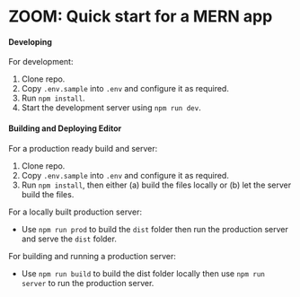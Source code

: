 # ZOOM: Quick start for a MERN app

#### Developing
For development:
1. Clone repo.
2. Copy `.env.sample` into `.env` and configure it as required.
3. Run `npm install`.
4. Start the development server using `npm run dev`.

#### Building and Deploying Editor
For a production ready build and server:
1. Clone repo.
2. Copy `.env.sample` into `.env` and configure it as required.
3. Run `npm install`, then either (a) build the files locally or (b) let the server build the files.  

For a locally built production server:
* Use `npm run prod` to build the `dist` folder then run the production server and serve the `dist` folder.  

For building and running a production server:
* Use `npm run build` to build the dist folder locally then use `npm run server` to run the production server.
